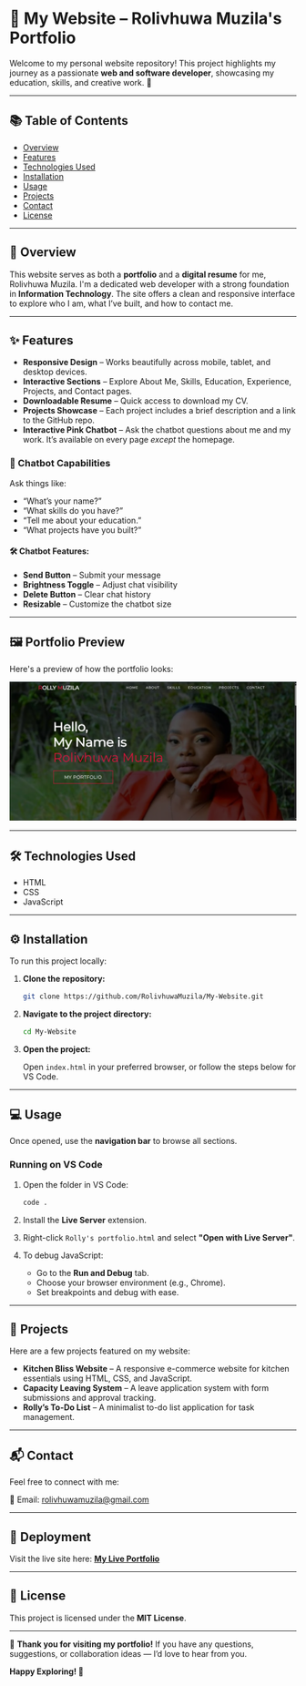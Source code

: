 # 🎉 My Website – Rolivhuwa Muzila's Portfolio

Welcome to my personal website repository! This project highlights my journey as a passionate **web and software developer**, showcasing my education, skills, and creative work. 🌟

---

## 📚 Table of Contents

* [Overview](#-overview)
* [Features](#-features)
* [Technologies Used](#-technologies-used)
* [Installation](#-installation)
* [Usage](#-usage)
* [Projects](#-projects)
* [Contact](#-contact)
* [License](#-license)

---

## 📖 Overview

This website serves as both a **portfolio** and a **digital resume** for me, Rolivhuwa Muzila. I'm a dedicated web developer with a strong foundation in **Information Technology**. The site offers a clean and responsive interface to explore who I am, what I’ve built, and how to contact me.

---

## ✨ Features

* **Responsive Design** – Works beautifully across mobile, tablet, and desktop devices.
* **Interactive Sections** – Explore About Me, Skills, Education, Experience, Projects, and Contact pages.
* **Downloadable Resume** – Quick access to download my CV.
* **Projects Showcase** – Each project includes a brief description and a link to the GitHub repo.
* **Interactive Pink Chatbot** – Ask the chatbot questions about me and my work. It’s available on every page *except* the homepage.

### 💬 Chatbot Capabilities

Ask things like:

* “What’s your name?”
* “What skills do you have?”
* “Tell me about your education.”
* “What projects have you built?”

#### 🛠️ Chatbot Features:

* **Send Button** – Submit your message
* **Brightness Toggle** – Adjust chat visibility
* **Delete Button** – Clear chat history
* **Resizable** – Customize the chatbot size

---

## 🖼️ Portfolio Preview

Here's a preview of how the portfolio looks:

![Portfolio Screenshot](./portfolio%20screenshot.PNG)

---

## 🛠️ Technologies Used

* HTML
* CSS
* JavaScript

---

## ⚙️ Installation

To run this project locally:

1. **Clone the repository:**

   ```bash
   git clone https://github.com/RolivhuwaMuzila/My-Website.git
   ```

2. **Navigate to the project directory:**

   ```bash
   cd My-Website
   ```

3. **Open the project:**

   Open `index.html` in your preferred browser, or follow the steps below for VS Code.

---

## 💻 Usage

Once opened, use the **navigation bar** to browse all sections.

### Running on VS Code

1. Open the folder in VS Code:

   ```bash
   code .
   ```

2. Install the **Live Server** extension.

3. Right-click `Rolly's portfolio.html` and select **"Open with Live Server"**.

4. To debug JavaScript:

   * Go to the **Run and Debug** tab.
   * Choose your browser environment (e.g., Chrome).
   * Set breakpoints and debug with ease.

---

## 🚀 Projects

Here are a few projects featured on my website:

* **Kitchen Bliss Website** – A responsive e-commerce website for kitchen essentials using HTML, CSS, and JavaScript.
* **Capacity Leaving System** – A leave application system with form submissions and approval tracking.
* **Rolly’s To-Do List** – A minimalist to-do list application for task management.

---

## 📬 Contact

Feel free to connect with me:

📧 Email: [rolivhuwamuzila@gmail.com](mailto:rolivhuwamuzila@gmail.com)

---

## 🔗 Deployment

Visit the live site here:
**[My Live Portfolio](https://roli-s-portfolio-serc-ajd3yocoq-rolivhuwamuzilas-projects.vercel.app/)**

---

## 📄 License

This project is licensed under the **MIT License**.

---

🎉 **Thank you for visiting my portfolio!**
If you have any questions, suggestions, or collaboration ideas — I’d love to hear from you.

**Happy Exploring! 🌟**

